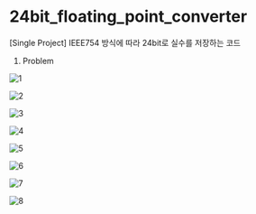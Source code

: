 # 24bit_floating_point_converter
[Single Project] IEEE754 방식에 따라 24bit로 실수를 저장하는 코드

1. Problem


![1](https://user-images.githubusercontent.com/73642643/101285044-823ed280-3826-11eb-9fd0-8b0fd02eb40c.JPG)


![2](https://user-images.githubusercontent.com/73642643/101285045-82d76900-3826-11eb-9511-01206381d84d.JPG)


![3](https://user-images.githubusercontent.com/73642643/101285038-7fdc7880-3826-11eb-894c-2ddff0d868da.JPG)


![4](https://user-images.githubusercontent.com/73642643/101285039-80750f00-3826-11eb-953e-cc6920fcc9a7.JPG)


![5](https://user-images.githubusercontent.com/73642643/101285040-810da580-3826-11eb-870f-cb65a1426b6a.JPG)


![6](https://user-images.githubusercontent.com/73642643/101285041-81a63c00-3826-11eb-85ee-24de74bfe9c8.JPG)


![7](https://user-images.githubusercontent.com/73642643/101285042-81a63c00-3826-11eb-8666-c5a559816db3.JPG)


![8](https://user-images.githubusercontent.com/73642643/101285043-823ed280-3826-11eb-9bbb-8504f367a607.JPG)


